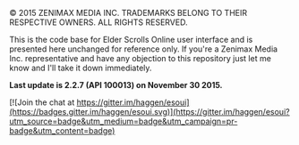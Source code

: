© 2015 ZENIMAX MEDIA INC. TRADEMARKS BELONG TO THEIR RESPECTIVE OWNERS. ALL RIGHTS RESERVED.

This is the code base for Elder Scrolls Online user interface and is presented here unchanged for reference only. If you're a Zenimax Media Inc. representative and have any objection to this repository just let me know and I'll take it down immediately.

**Last update is 2.2.7 (API 100013) on November 30 2015.**


[![Join the chat at https://gitter.im/haggen/esoui](https://badges.gitter.im/haggen/esoui.svg)](https://gitter.im/haggen/esoui?utm_source=badge&utm_medium=badge&utm_campaign=pr-badge&utm_content=badge)